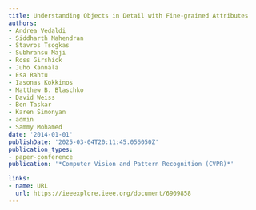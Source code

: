 ```yaml
---
title: Understanding Objects in Detail with Fine-grained Attributes
authors:
- Andrea Vedaldi
- Siddharth Mahendran
- Stavros Tsogkas
- Subhransu Maji
- Ross Girshick
- Juho Kannala
- Esa Rahtu
- Iasonas Kokkinos
- Matthew B. Blaschko
- David Weiss
- Ben Taskar
- Karen Simonyan
- admin
- Sammy Mohamed
date: '2014-01-01'
publishDate: '2025-03-04T20:11:45.056050Z'
publication_types:
- paper-conference
publication: '*Computer Vision and Pattern Recognition (CVPR)*'

links:
- name: URL
  url: https://ieeexplore.ieee.org/document/6909858
---
```

